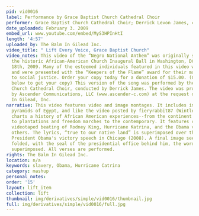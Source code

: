 ```yaml
---
pid: vid0016
label: Performance by Grace Baptist Church Cathedral Choir
performer: Grace Baptist Church Cathedral Choir; Derrick Levon James, conductor
date_uploaded: February 3. 2009
embed_url: www.youtube.com/embed/MyS3HPInHtI
length: '4:57'
uploaded_by: The Balm In Gilead Inc.
video_title: " Lift Every Voice, Grace Baptist Church"
video_notes: This video of the “Negro National Anthem” was originally screened at
  the historic African-American Church Inaugural Ball in Washington, DC on January
  18th, 2009. Many of the esteemed individuals featured in this video were in attendance
  and were presented with the “Keepers of the Flame” award for their monumental contributions
  to social justice. Order your copy today for a donation of $15.00. (Click the link
  below to get your copy) This version of the song was performed by the Grace Baptist
  Church Cathedral Choir, conducted by Derrick James. The video was produced and donated
  by Ascender Communications, LLC (www.ascender-c.com) at the request of The Balm
  In Gilead, Inc.
narrative: This video features video and image montages. It includes images of the
  pyramids of Egypt, and like the video posted by fieryrabbit87 (Wintley Phipps performance)
  charts a history of African American experiences--from the continent to slave ships
  to plantations and freedom marches to the contemporary. It features clips from the
  videotaped beating of Rodney King, Hurricane Katrina, and the Obama victory, among
  others. The lyrics, “true to our native land” is superimposed over the video of
  President Obama's victory speech in Chicago (2008). A final image sees Obama, arms
  folded, with the seal of the presidential office behind him, the words “MR PRESIDENT”
  superimposed. All verses are performed.
rights: The Balm In Gilead Inc.
location: n/a
keywords: slavery, Obama, Hurricane Catrina
category: mashup
personal_notes: 
order: '15'
layout: lift_item
collection: lift
thumbnail: img/derivatives/simple/vid0016/thumbnail.jpg
full: img/derivatives/simple/vid0016/full.jpg
---
```

